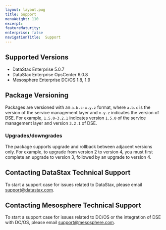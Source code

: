 ```yaml
---
layout: layout.pug
title: Support
menuWeight: 110
excerpt:
featureMaturity:
enterprise: false
navigationTitle:  Support
---
```


<!-- This source repo for this topic is https://github.com/mesosphere/dse-private -->


## Supported Versions
- DataStax Enterprise 5.0.7
- DataStax Enterprise OpsCenter 6.0.8
- Mesosphere Enterprise DC/OS 1.8, 1.9

## Package Versioning
Packages are versioned with an `a.b.c-x.y.z` format, where `a.b.c` is the version of the service management layer and `x.y.z` indicates the version of DSE. For example, `1.5.0-3.2.1` indicates version `1.5.0` of the service management layer and version `3.2.1` of DSE.

### Upgrades/downgrades
The package supports upgrade and rollback between adjacent versions only. For example, to upgrade from version 2 to version 4, you must first complete an upgrade to version 3, followed by an upgrade to version 4.

## Contacting DataStax Technical Support
To start a support case for issues related to DataStax, please email support@datastax.com.

## Contacting Mesosphere Technical Support
To start a support case for issues related to DC/OS or the integration of DSE with DC/OS, please email support@mesosphere.com.
